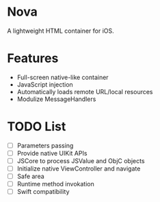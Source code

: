 # Nova

A lightweight HTML container for iOS.

# Features

* Full-screen native-like container
* JavaScript injection
* Automatically loads remote URL/local resources
* Modulize MessageHandlers

# TODO List

- [ ] Parameters passing
- [ ] Provide native UIKit APIs
- [ ] JSCore to process JSValue and ObjC objects
- [ ] Initialize native ViewController and navigate
- [ ] Safe area
- [ ] Runtime method invokation
- [ ] Swift compatibility
